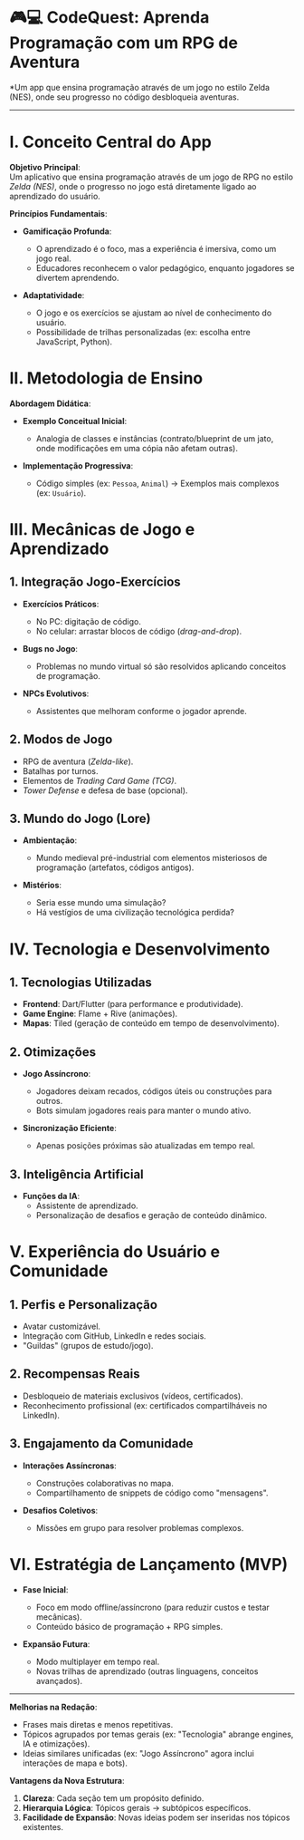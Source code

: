 # 🎮💻 CodeQuest: Aprenda Programação com um RPG de Aventura
*Um app que ensina programação através de um jogo no estilo Zelda (NES), onde seu progresso no código desbloqueia aventuras.

---

# I. Conceito Central do App

**Objetivo Principal**:  
Um aplicativo que ensina programação através de um jogo de RPG no estilo *Zelda (NES)*, onde o progresso no jogo está diretamente ligado ao aprendizado do usuário.

**Princípios Fundamentais**:

- **Gamificação Profunda**:
  - O aprendizado é o foco, mas a experiência é imersiva, como um jogo real.
  - Educadores reconhecem o valor pedagógico, enquanto jogadores se divertem aprendendo.

- **Adaptatividade**:
  - O jogo e os exercícios se ajustam ao nível de conhecimento do usuário.
  - Possibilidade de trilhas personalizadas (ex: escolha entre JavaScript, Python).

# II. Metodologia de Ensino

**Abordagem Didática**:

- **Exemplo Conceitual Inicial**:
  - Analogia de classes e instâncias (contrato/blueprint de um jato, onde modificações em uma cópia não afetam outras).

- **Implementação Progressiva**:
  - Código simples (ex: `Pessoa`, `Animal`) → Exemplos mais complexos (ex: `Usuário`).

# III. Mecânicas de Jogo e Aprendizado

## 1. Integração Jogo-Exercícios

- **Exercícios Práticos**:
  - No PC: digitação de código.
  - No celular: arrastar blocos de código (*drag-and-drop*).
  
- **Bugs no Jogo**:
  - Problemas no mundo virtual só são resolvidos aplicando conceitos de programação.

- **NPCs Evolutivos**:
  - Assistentes que melhoram conforme o jogador aprende.

## 2. Modos de Jogo

- RPG de aventura (*Zelda-like*).
- Batalhas por turnos.
- Elementos de *Trading Card Game (TCG)*.
- *Tower Defense* e defesa de base (opcional).

## 3. Mundo do Jogo (Lore)

- **Ambientação**:
  - Mundo medieval pré-industrial com elementos misteriosos de programação (artefatos, códigos antigos).

- **Mistérios**:
  - Seria esse mundo uma simulação?
  - Há vestígios de uma civilização tecnológica perdida?

# IV. Tecnologia e Desenvolvimento

## 1. Tecnologias Utilizadas

- **Frontend**: Dart/Flutter (para performance e produtividade).
- **Game Engine**: Flame + Rive (animações).
- **Mapas**: Tiled (geração de conteúdo em tempo de desenvolvimento).

## 2. Otimizações

- **Jogo Assíncrono**:
  - Jogadores deixam recados, códigos úteis ou construções para outros.
  - Bots simulam jogadores reais para manter o mundo ativo.

- **Sincronização Eficiente**:
  - Apenas posições próximas são atualizadas em tempo real.

## 3. Inteligência Artificial

- **Funções da IA**:
  - Assistente de aprendizado.
  - Personalização de desafios e geração de conteúdo dinâmico.

# V. Experiência do Usuário e Comunidade

## 1. Perfis e Personalização

- Avatar customizável.
- Integração com GitHub, LinkedIn e redes sociais.
- "Guildas" (grupos de estudo/jogo).

## 2. Recompensas Reais

- Desbloqueio de materiais exclusivos (vídeos, certificados).
- Reconhecimento profissional (ex: certificados compartilháveis no LinkedIn).

## 3. Engajamento da Comunidade

- **Interações Assíncronas**:
  - Construções colaborativas no mapa.
  - Compartilhamento de snippets de código como "mensagens".

- **Desafios Coletivos**:
  - Missões em grupo para resolver problemas complexos.

# VI. Estratégia de Lançamento (MVP)

- **Fase Inicial**:
  - Foco em modo offline/assíncrono (para reduzir custos e testar mecânicas).
  - Conteúdo básico de programação + RPG simples.

- **Expansão Futura**:
  - Modo multiplayer em tempo real.
  - Novas trilhas de aprendizado (outras linguagens, conceitos avançados).

---

**Melhorias na Redação**:
- Frases mais diretas e menos repetitivas.
- Tópicos agrupados por temas gerais (ex: "Tecnologia" abrange engines, IA e otimizações).
- Ideias similares unificadas (ex: "Jogo Assíncrono" agora inclui interações de mapa e bots).

**Vantagens da Nova Estrutura**:
1. **Clareza**: Cada seção tem um propósito definido.
2. **Hierarquia Lógica**: Tópicos gerais → subtópicos específicos.
3. **Facilidade de Expansão**: Novas ideias podem ser inseridas nos tópicos existentes.
